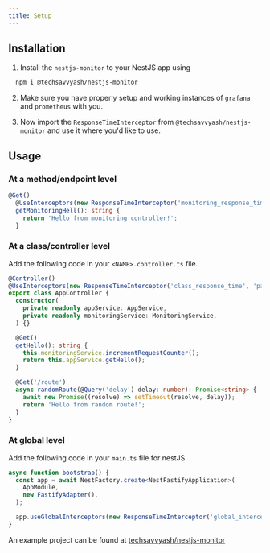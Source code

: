 ```yaml
---
title: Setup
---
```


<head>
  <title>Stencil Features</title>
</head>

<p>

## Installation

1. Install the `nestjs-monitor` to your NestJS app using
```bash
  npm i @techsavvyash/nestjs-monitor
```

2. Make sure you have properly setup and working instances of `grafana` and `prometheus` with you.

3. Now import the `ResponseTimeInterceptor` from `@techsavvyash/nestjs-monitor` and use it where you'd like to use. 

## Usage

### At a method/endpoint level

```ts
@Get()
  @UseInterceptors(new ResponseTimeInterceptor('monitoring_response_time', 'path/to/your/grafana/config/folder')) // <<-- focus on this line
  getMonitoringHell(): string {
    return 'Hello from monitoring controller!';
  }
```

### At a class/controller level
Add the following code in your `<NAME>.controller.ts` file.
```ts
@Controller()
@UseInterceptors(new ResponseTimeInterceptor('class_response_time', 'path/to/your/grafana/config/folder'))// <<-- focus on this line
export class AppController {
  constructor(
    private readonly appService: AppService,
    private readonly monitoringService: MonitoringService,
  ) {}

  @Get()
  getHello(): string {
    this.monitoringService.incrementRequestCounter();
    return this.appService.getHello();
  }

  @Get('/route')
  async randomRoute(@Query('delay') delay: number): Promise<string> {
    await new Promise((resolve) => setTimeout(resolve, delay));
    return 'Hello from random route!';
  }
}
```

### At global level
Add the following code in your `main.ts` file for nestJS.
```ts
async function bootstrap() {
  const app = await NestFactory.create<NestFastifyApplication>(
    AppModule,
    new FastifyAdapter(),
  );

  app.useGlobalInterceptors(new ResponseTimeInterceptor('global_interceptor', 'path/to/your/grafana/config/folder')); //<<-- focus on this line
}
```

An example project can be found at [techsavvyash/nestjs-monitor](https://github.com/techsavvyash/nestjs-monitor)
</p>
